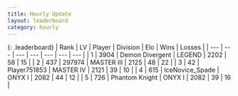 ```yaml
---
title: Hourly Update
layout: leaderboard
category: hourly
---
```


{: .leaderboard}
| Rank | LV | Player | Division | Elo | Wins | Losses |
| --- | --- | --- | --- | --- | --- | --- |
| <span data-change="0">1</span> | 3904 | <span title="ID: 370081">Demon Divergent</span> | LEGEND | <span data-change="0">2202</span> | <span data-change="0">58</span> | <span data-change="0">15</span> |
| <span data-change="1">2</span> | 437 | <span title="ID: 544038">297974</span> | MASTER III | <span data-change="5">2125</span> | <span data-change="2">48</span> | <span data-change="1">22</span> |
| <span data-change="-1">3</span> | 42 | <span title="ID: 751853">Player751853</span> | MASTER IV | <span data-change="0">2121</span> | <span data-change="0">39</span> | <span data-change="0">10</span> |
| <span data-change="1">4</span> | 615 | <span title="ID: 597289">IceNovice_Spade</span> | ONYX I | <span data-change="0">2082</span> | <span data-change="0">44</span> | <span data-change="0">12</span> |
| <span data-change="-1">5</span> | 726 | <span title="ID: 742939">Phantom Knight</span> | ONYX I | <span data-change="-7">2082</span> | <span data-change="1">39</span> | <span data-change="1">16</span> |